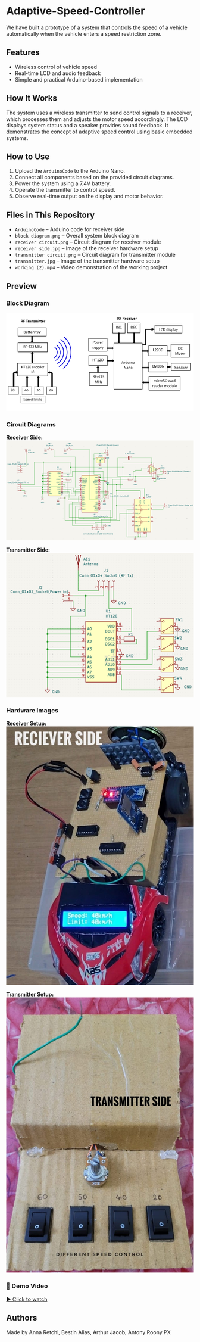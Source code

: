 # Adaptive-Speed-Controller
We have built a prototype of a system that controls the speed of a vehicle automatically when the vehicle enters a speed restriction zone.
## Features
- Wireless control of vehicle speed
- Real-time LCD and audio feedback
- Simple and practical Arduino-based implementation

## How It Works
The system uses a wireless transmitter to send control signals to a receiver, which processes them and adjusts the motor speed accordingly. The LCD displays system status and a speaker provides sound feedback. It demonstrates the concept of adaptive speed control using basic embedded systems.

## How to Use
1. Upload the `ArduinoCode` to the Arduino Nano.
2. Connect all components based on the provided circuit diagrams.
3. Power the system using a 7.4V battery.
4. Operate the transmitter to control speed.
5. Observe real-time output on the display and motor behavior.

## Files in This Repository
- `ArduinoCode` – Arduino code for receiver side
- `block diagram.png` – Overall system block diagram
- `receiver circuit.png` – Circuit diagram for receiver module
- `receiver side.jpg` – Image of the receiver hardware setup
- `transmitter circuit.png` – Circuit diagram for transmitter module
- `transmitter.jpg` – Image of the transmitter hardware setup
- `working (2).mp4` – Video demonstration of the working project

## Preview

### Block Diagram
![Block Diagram](./block%20diagram.png)

### Circuit Diagrams
**Receiver Side:**  
![Receiver Circuit](./receiver%20circuit.png)

**Transmitter Side:**  
![Transmitter Circuit](./transmitter%20circuit.png)

###  Hardware Images
**Receiver Setup:**  
![Receiver Side](./receiver%20side.jpg)

**Transmitter Setup:**  
![Transmitter](./transmitter.jpg)

### 🎥 Demo Video
[▶️ Click to watch](./working%20(2).mp4)

## Authors
Made by Anna Retchi, Bestin Alias, Arthur Jacob, Antony Roony PX
